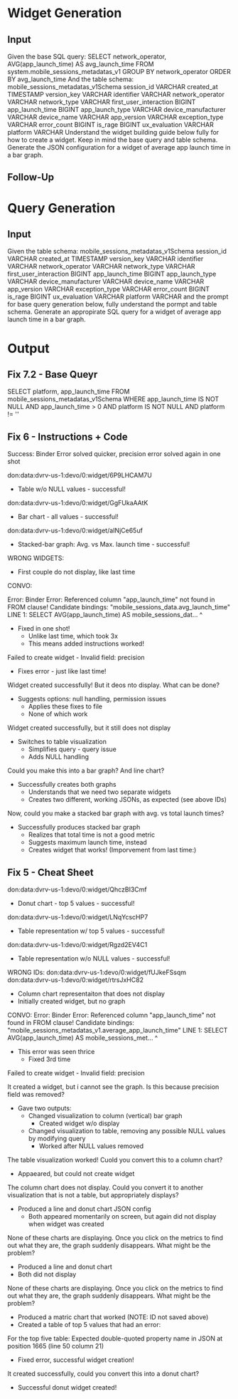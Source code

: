 # Widget Generation

## Input

Given the base SQL query: SELECT network_operator, AVG(app_launch_time) AS avg_launch_time FROM system.mobile_sessions_metadatas_v1 GROUP BY network_operator ORDER BY avg_launch_time And the table schema: mobile_sessions_metadatas_v1Schema session_id VARCHAR created_at TIMESTAMP version_key VARCHAR identifier VARCHAR network_operator VARCHAR network_type VARCHAR first_user_interaction BIGINT app_launch_time BIGINT app_launch_type VARCHAR device_manufacturer VARCHAR device_name VARCHAR app_version VARCHAR exception_type VARCHAR error_count BIGINT is_rage BIGINT ux_evaluation VARCHAR platform VARCHAR Understand the widget building guide below fully for how to create a widget. Keep in mind the base query and table schema. Generate the JSON configuration for a widget of average app launch time in a bar graph.

## Follow-Up

 <paste error here>

# Query Generation

## Input

Given the table schema: mobile_sessions_metadatas_v1Schema session_id VARCHAR created_at TIMESTAMP version_key VARCHAR identifier VARCHAR network_operator VARCHAR network_type VARCHAR first_user_interaction BIGINT app_launch_time BIGINT app_launch_type VARCHAR device_manufacturer VARCHAR device_name VARCHAR app_version VARCHAR exception_type VARCHAR error_count BIGINT is_rage BIGINT ux_evaluation VARCHAR platform VARCHAR and the prompt for base query generation below, fully understand the pormpt and table schema. Generate an appropirate SQL query for a widget of average app launch time in a bar graph.

# Output

## Fix 7.2 - Base Queyr

SELECT platform, app_launch_time FROM mobile_sessions_metadatas_v1Schema WHERE app_launch_time IS NOT NULL AND app_launch_time > 0 AND platform IS NOT NULL AND platform != ''

## Fix 6 - Instructions + Code

Success: Binder Error solved quicker, precision error solved again in one shot

don:data:dvrv-us-1:devo/0:widget/6P9LHCAM7U

- Table w/o NULL values - successful!

don:data:dvrv-us-1:devo/0:widget/GgFUkaAAtK

- Bar chart - all values - successful!

don:data:dvrv-us-1:devo/0:widget/aINjCe65uf

- Stacked-bar graph: Avg. vs Max. launch time - successful!

WRONG WIDGETS:

- First couple do not display, like last time

CONVO:

Error: Binder Error: Referenced column "app_launch_time" not found in FROM clause! Candidate bindings: "mobile_sessions_data.avg_launch_time" LINE 1: SELECT AVG(app_launch_time) AS mobile_sessions_dat... ^

- Fixed in one shot!
  - Unlike last time, which took 3x
  - This means added instructions worked!

Failed to create widget - Invalid field: precision

- Fixes error - just like last time!

Widget created successfully! But it deos nto display. What can be done?

- Suggests options: null handling, permission issues
  - Applies these fixes to file
  - None of which work

Widget created successfully, but it still does not display

- Switches to table visualization
  - Simplifies query - query issue
  - Adds NULL handling

Could you make this into a bar graph? And line chart?

- Successfully creates both graphs
  - Understands that we need two separate widgets
  - Creates two different, working JSONs, as expected (see above IDs)

Now, could you make a stacked bar graph with avg. vs total launch times?

- Successfully produces stacked bar graph
  - Realizes that total time is not a good metric
  - Suggests maximum launch time, instead
  - Creates widget that works! (Imporvement from last time:)

## Fix 5 - Cheat Sheet

don:data:dvrv-us-1:devo/0:widget/QhczBI3Cmf

- Donut chart - top 5 values - successful!

don:data:dvrv-us-1:devo/0:widget/LNqYcscHP7

- Table representation w/ top 5 values - successful!

don:data:dvrv-us-1:devo/0:widget/Rgzd2EV4C1

- Table representation w/o NULL values - successful!

WRONG IDs:
don:data:dvrv-us-1:devo/0:widget/fUJkeFSsqm
don:data:dvrv-us-1:devo/0:widget/rtrsJxHC82

- Column chart representaiton that does not display
- Initially created widget, but no graph

CONVO:
Error: Binder Error: Referenced column "app_launch_time" not found in FROM clause! Candidate bindings: "mobile_sessions_metadatas_v1.average_app_launch_time" LINE 1: SELECT AVG(app_launch_time) AS mobile_sessions_met... ^

- This error was seen thrice
  - Fixed 3rd time

Failed to create widget - Invalid field: precision

It created a widget, but i cannot see the graph. Is this because precision field was removed?

- Gave two outputs:
  - Changed visualization to column (vertical) bar graph
    - Created widget w/o display
  - Changed visualization to table, removing any possible NULL values by modifying query
    - Worked after NULL values removed

The table visualization worked! Cuold you convert this to a column chart?

- Appaeared, but could not create widget

The column chart does not display. Could you convert it to another visualization that is not a table, but appropriately displays?

- Produced a line and donut chart JSON config
  - Both appeared momentarily on screen, but again did not display when widget was created

None of these charts are displaying. Once you click on the metrics to find out what they are, the graph suddenly disappears. What might be the problem?

- Produced a line and donut chart
- Both did not display

None of these charts are displaying. Once you click on the metrics to find out what they are, the graph suddenly disappears. What might be the problem?

- Produced a matric chart that worked (NOTE: ID not saved above)
- Created a table of top 5 values that had an error:

For the top five table:
Expected double-quoted property name in JSON at position 1665 (line 50 column 21)

- Fixed error, successful widget creation!

It created successfully, could you convert this into a donut chart?

- Successful donut widget created!
